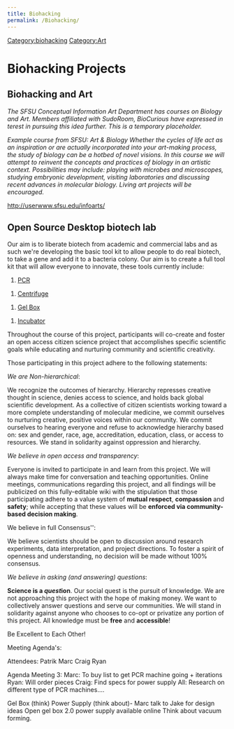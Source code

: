 ```yaml
---
title: Biohacking
permalink: /Biohacking/
---
```


[Category:biohacking](/Category:biohacking "wikilink") [Category:Art](/Category:Art "wikilink")

Biohacking Projects
===================

Biohacking and Art
------------------

*The SFSU Conceptual Information Art Department has courses on Biology and Art. Members affiliated with SudoRoom, BioCurious have expressed in terest in pursuing this idea further. This is a temporary placeholder.*

*Example course from SFSU: Art & Biology Whether the cycles of life act as an inspiration or are actually incorporated into your art-making process, the study of biology can be a hotbed of novel visions. In this course we will attempt to reinvent the concepts and practices of biology in an artistic context. Possibilities may include: playing with microbes and microscopes, studying embryonic development, visiting laboratories and discussing recent advances in molecular biology. Living art projects will be encouraged.*

<http://userwww.sfsu.edu/infoarts/>

Open Source Desktop biotech lab
-------------------------------

Our aim is to liberate biotech from academic and commercial labs and as such we're developing the basic tool kit to allow people to do real biotech, to take a gene and add it to a bacteria colony. Our aim is to create a full tool kit that will allow everyone to innovate, these tools currently include:

1.  [PCR](/Open_Biotech/PCR "wikilink")

<!-- -->

1.  [Centrifuge](/Open_Biotech/Centrifuge "wikilink")

<!-- -->

1.  [Gel Box](/Open_Biotech/Gel_Box "wikilink")

<!-- -->

1.  [Incubator](/Open_Biotech/Incubator_(for_bacterial_colonies) "wikilink")


Throughout the course of this project, participants will co-create and foster an open access citizen science project that accomplishes specific scientific goals while educating and nurturing community and scientific creativity.

Those participating in this project adhere to the following statements:

*We are Non-hierarchical*:


We recognize the outcomes of hierarchy. Hierarchy represses creative thought in science, denies access to science, and holds back global scientific development. As a collective of citizen scientists working toward a more complete understanding of molecular medicine, we commit ourselves to nurturing creative, positive voices within our community. We commit ourselves to hearing everyone and refuse to acknowledge hierarchy based on: sex and gender, race, age, accreditation, education, class, or access to resources. We stand in solidarity against oppression and hierarchy.

*We believe in open access and transparency*:


Everyone is invited to participate in and learn from this project. We will always make time for conversation and teaching opportunities. Online meetings, communications regarding this project, and all findings will be publicized on this fully-editable wiki with the stipulation that those participating adhere to a value system of **mutual respect**, **compassion** and **safety**; while accepting that these values will be **enforced via community-based decision making**.

We believe in full Consensus'':


We believe scientists should be open to discussion around research experiments, data interpretation, and project directions. To foster a spirit of openness and understanding, no decision will be made without 100% consensus.

*We believe in asking (and answering) questions*:


**Science is a *quest*ion**. Our social quest is the pursuit of knowledge. We are not approaching this project with the hope of making money. We want to collectively answer questions and serve our communities. We will stand in solidarity against anyone who chooses to co-opt or privatize any portion of this project. All knowledge must be **free** and **accessible**!

<!-- -->


Be Excellent to Each Other!

Meeting Agenda's:

Attendees: Patrik Marc Craig Ryan

Agenda Meeting 3: Marc: To buy list to get PCR machine going + iterations Ryan: Will order pieces Craig: Find specs for power supply All: Research on different type of PCR machines....

Gel Box (think) Power Supply (think about)- Marc talk to Jake for design ideas Open gel box 2.0 power supply available online Think about vacuum forming.